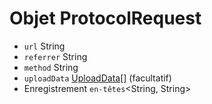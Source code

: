 # Objet ProtocolRequest

* `url` String
* `referrer` String
* `method` String
* `uploadData` [UploadData[]](upload-data.md) (facultatif)
* Enregistrement `en-têtes`<String, String>
